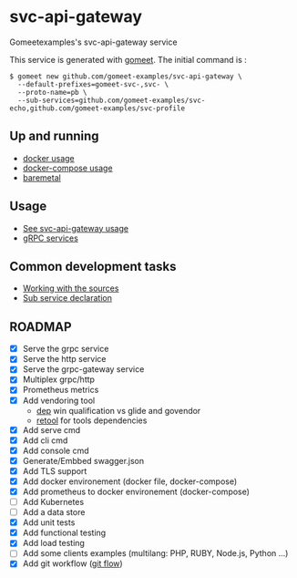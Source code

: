 # svc-api-gateway

Gomeetexamples's svc-api-gateway service

This service is generated with [gomeet](https://github.com/gomeet/gomeet). The initial command is :

```shell
$ gomeet new github.com/gomeet-examples/svc-api-gateway \
  --default-prefixes=gomeet-svc-,svc- \
  --proto-name=pb \
  --sub-services=github.com/gomeet-examples/svc-echo,github.com/gomeet-examples/svc-profile
```

## Up and running

- [docker usage](docs/docker/README.md)
- [docker-compose usage](docs/docker-compose/README.md)
- [baremetal](docs/baremetal/README.md)

## Usage

- [See svc-api-gateway usage](docs/usage/README.md)
- [gRPC services](docs/grpc-services/README.md)

## Common development tasks

- [Working with the sources](docs/devel/working_with_the_sources/README.md)
- [Sub service declaration](docs/devel/add_sub_service/README.md)

## ROADMAP

- [x] Serve the grpc service
- [x] Serve the http service
- [x] Serve the grpc-gateway service
- [x] Multiplex grpc/http
- [x] Prometheus metrics
- [x] Add vendoring tool
  - [dep](https://github.com/golang/dep) win qualification vs glide and govendor
  - [retool](https://github.com/twitchtv/retool) for tools dependencies
- [x] Add serve cmd
- [x] Add cli cmd
- [x] Add console cmd
- [x] Generate/Embbed swagger.json
- [x] Add TLS support
- [x] Add docker environement (docker file, docker-compose)
- [x] Add prometheus to docker environement (docker-compose)
- [ ] Add Kubernetes
- [ ] Add a data store
- [x] Add unit tests
- [x] Add functional testing
- [x] Add load testing
- [ ] Add some clients examples (multilang: PHP, RUBY, Node.js, Python ...)
- [x] Add git workflow ([git flow](https://danielkummer.github.io/git-flow-cheatsheet/))
